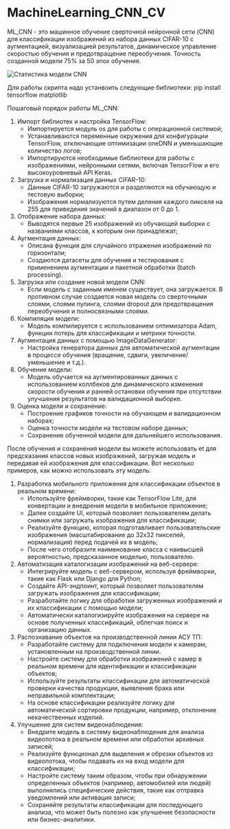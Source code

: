 # MachineLearning_CNN_CV
 ML_CNN - это машинное обучение сверточной нейронной сети (CNN) для классификации изображений из набора данных CIFAR-10 с аугментацией, визуализацией результатов, динамическое управление скоростью обучения и предотвращение переобучения.
 Точность созданной модели 75% за 50 эпох обучения.
 
![Статистика модели CNN](https://github.com/NightInsight/MachineLearning_CNN_CV/assets/113856600/3d8f5e5e-ae55-4793-89cb-6ad72f536ed2)

 Для работы скрипта надо устанвоить следующие библиотеки:
  pip install tensorflow matplotlib
 
 Пошаговый порядок работы ML_CNN:
  1) Импорт библиотек и настройка TensorFlow:
     - Импортируется модуль os для работы с операционной системой;
     - Устанавливаются переменные окружения для конфигурации TensorFlow, отключающие оптимизации oneDNN и уменьшающие количество логов;
     - Импортируются необходимые библиотеки для работы с изображениями, нейронными сетями, включая TensorFlow и его высокоуровневый API Keras.
  2) Загрузка и нормализация данных CIFAR-10:
     - Данные CIFAR-10 загружаются и разделяются на обучающую и тестовую выборки;
     - Изображения нормализуются путем деления каждого пикселя на 255 для приведения значений в диапазон от 0 до 1.
  3) Отображение набора данных:
     - Выводятся первые 25 изображений из обучающей выборки с названиями классов, к которым они принадлежат;
  4) Аугментация данных:
     - Описана функция для случайного отражения изображений по горизонтали;
     - Создаются датасеты для обучения и тестирования с применением аугментации и пакетной обработки (batch processing).
  5) Загрузка или создание новой модели CNN:
     - Если модель с заданным именем существует, она загружается. В противном случае создается новая модель со сверточными слоями, слоями пулинга, слоями dropout для предотвращения переобучения и полносвязными слоями.
  6) Компиляция модели:
     - Модель компилируется с использованием оптимизатора Adam, функции потерь для классификации и метрики точности.
  7) Аугментация данных с помощью ImageDataGenerator:
     - Настройка генератора данных для автоматической аугментации в процессе обучения (вращение, сдвиги, увеличение/уменьшение и т.д.).
  8) Обучение модели:
     - Модель обучается на аугментированных данных с использованием коллбеков для динамического изменения скорости обучения и ранней остановки обучения при отсутствии улучшения результатов на валидационной выборке.
  9) Оценка модели и сохранение:
     - Построение графиков точности на обучающем и валидационном наборах;
     - Оценка точности модели на тестовом наборе данных;
     - Сохранение обученной модели для дальнейшего использования.

 После обучения и сохранения модели вы можете использовать еt для предсказания классов новых изображений, загружая модель и передавая ей изображения для классификации.
 Вот несколько примеров, как можно использовать эту модель:
  1) Разработка мобильного приложения для классификации объектов в реальном времени:
     - Используйте фреймворки, такие как TensorFlow Lite, для конвертации и внедрения модели в мобильное приложение;
     - Далее создайте UI, который позволяет пользователям делать снимки или загружать изображения для классификации;
     - Реализуйте функцию, которая подготавливает пользовательские изображения (масштабирование до 32x32 пикселей, нормализация) перед подачей их в модель;
     - После чего отобразите наименование класса с наивысшей вероятностью, предсказанное моделью, пользователю.
  2) Автоматизация каталогизации изображений на веб-сервере:
     - Интегрируйте модель с веб-сервером, используя фреймворки, такие как Flask или Django для Python;
     - Создайте API-эндпоинт, который позволяет пользователям загружать изображения для классификации;
     - Разработайте логику для обработки загруженных изображений и их классификации с помощью модели;
     - Автоматически каталогизируйте изображения на сервере на основе полученных классификаций, облегчая поиск и организацию данных.
  3) Распознавание объектов на производственной линии АСУ ТП:
     - Разработайте систему для подключения модели к камерам, установленным на производственной линии.
     - Настройте систему для обработки изображений с камер в реальном времени для идентификации и классификации объектов;
     - Используйте результаты классификации для автоматической проверки качества продукции, выявления брака или неправильной комплектации;
     - На основе классификации реализуйте логику для автоматической сортировки продукции, например, отклонение некачественных изделий.
  4) Улучшение для систем видеонаблюдения:
     - Внедрите модель в систему видеонаблюдения для анализа видеопотока в реальном времени или обработки архивных записей;
     - Реализуйте функционал для выделения и обрезки объектов из видеопотока, чтобы подавать их на вход модели для классификации;
     - Настройте систему таким образом, чтобы при обнаружении определенных объектов (например, автомобилей или людей) выполнялись специфические действия, такие как отправка уведомлений или активация записи;
     - Сохраняйте результаты классификации для последующего анализа, что может быть полезно как улучшение безопасности или бизнес-аналитики.
